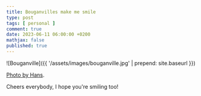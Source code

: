```yaml
---
title: Bouganvilles make me smile
type: post
tags: [ personal ]
comment: true
date: 2023-06-11 06:00:00 +0200
mathjax: false
published: true
---
```


![Bouganville]({{ '/assets/images/bouganville.jpg' | prepend: site.baseurl }})

[Photo by Hans][].

Cheers everybody, I hope you're smiling too!

[Photo by Hans]: https://pixabay.com/photos/bougainvillea-pink-flower-blossom-64412/

